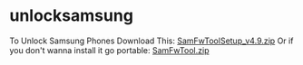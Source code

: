 # unlocksamsung
To Unlock Samsung Phones Download This:
[SamFwToolSetup_v4.9.zip](https://github.com/lotosreddit/unlocksamsung/blob/e9be426dcfb188907409c614cab943ea36662332/SamFwToolSetup_v4.9.zip)
Or if you don't wanna install it go portable:
[SamFwTool.zip](https://www.mediafire.com/file/jeqjkm8mqedhfsz/SamFwTool.zip/file)